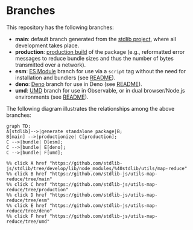 <!--

@license Apache-2.0

Copyright (c) 2022 The Stdlib Authors.

Licensed under the Apache License, Version 2.0 (the "License");
you may not use this file except in compliance with the License.
You may obtain a copy of the License at

    http://www.apache.org/licenses/LICENSE-2.0

Unless required by applicable law or agreed to in writing, software
distributed under the License is distributed on an "AS IS" BASIS,
WITHOUT WARRANTIES OR CONDITIONS OF ANY KIND, either express or implied.
See the License for the specific language governing permissions and
limitations under the License.

-->

# Branches

This repository has the following branches:

-   **main**: default branch generated from the [stdlib project][stdlib-url], where all development takes place.
-   **production**: [production build][production-url] of the package (e.g., reformatted error messages to reduce bundle sizes and thus the number of bytes transmitted over a network).
-   **esm**: [ES Module][esm-url] branch for use via a `script` tag without the need for installation and bundlers (see [README][esm-readme]).
-   **deno**: [Deno][deno-url] branch for use in Deno (see [README][deno-readme]).
-   **umd**: [UMD][umd-url] branch for use in Observable, or in dual browser/Node.js environments (see [README][umd-readme]).

The following diagram illustrates the relationships among the above branches:

```mermaid
graph TD;
A[stdlib]-->|generate standalone package|B;
B[main] -->|productionize| C[production];
C -->|bundle| D[esm];
C -->|bundle| E[deno];
C -->|bundle| F[umd];

%% click A href "https://github.com/stdlib-js/stdlib/tree/develop/lib/node_modules/%40stdlib/utils/map-reduce"
%% click B href "https://github.com/stdlib-js/utils-map-reduce/tree/main"
%% click C href "https://github.com/stdlib-js/utils-map-reduce/tree/production"
%% click D href "https://github.com/stdlib-js/utils-map-reduce/tree/esm"
%% click E href "https://github.com/stdlib-js/utils-map-reduce/tree/deno"
%% click F href "https://github.com/stdlib-js/utils-map-reduce/tree/umd"
```

[stdlib-url]: https://github.com/stdlib-js/stdlib/tree/develop/lib/node_modules/%40stdlib/utils/map-reduce
[production-url]: https://github.com/stdlib-js/utils-map-reduce/tree/production
[deno-url]: https://github.com/stdlib-js/utils-map-reduce/tree/deno
[deno-readme]: https://github.com/stdlib-js/utils-map-reduce/blob/deno/README.md
[umd-url]: https://github.com/stdlib-js/utils-map-reduce/tree/umd
[umd-readme]: https://github.com/stdlib-js/utils-map-reduce/blob/umd/README.md
[esm-url]: https://github.com/stdlib-js/utils-map-reduce/tree/esm
[esm-readme]: https://github.com/stdlib-js/utils-map-reduce/blob/esm/README.md